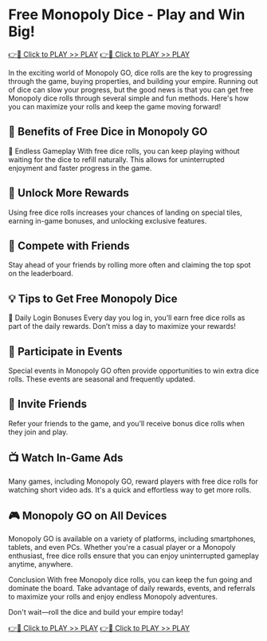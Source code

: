 # Free Monopoly Dice - Play and Win Big!

 [👉🔴 Click to PLAY >> PLAY](freedicetools.blogspot.com)
 [👉🔴 Click to PLAY >> PLAY](freedicetools.blogspot.com)

In the exciting world of Monopoly GO, dice rolls are the key to progressing through the game, buying properties, and building your empire. Running out of dice can slow your progress, but the good news is that you can get free Monopoly dice rolls through several simple and fun methods. Here's how you can maximize your rolls and keep the game moving forward!

## 🎯 Benefits of Free Dice in Monopoly GO
🔄 Endless Gameplay
With free dice rolls, you can keep playing without waiting for the dice to refill naturally. This allows for uninterrupted enjoyment and faster progress in the game.

## 🎁 Unlock More Rewards
Using free dice rolls increases your chances of landing on special tiles, earning in-game bonuses, and unlocking exclusive features.

## 🌟 Compete with Friends
Stay ahead of your friends by rolling more often and claiming the top spot on the leaderboard.

## 💡 Tips to Get Free Monopoly Dice
🚪 Daily Login Bonuses
Every day you log in, you’ll earn free dice rolls as part of the daily rewards. Don’t miss a day to maximize your rewards!

## 🎉 Participate in Events
Special events in Monopoly GO often provide opportunities to win extra dice rolls. These events are seasonal and frequently updated.

## 👫 Invite Friends
Refer your friends to the game, and you’ll receive bonus dice rolls when they join and play.

## 📺 Watch In-Game Ads
Many games, including Monopoly GO, reward players with free dice rolls for watching short video ads. It's a quick and effortless way to get more rolls.

## 🎮 Monopoly GO on All Devices
Monopoly GO is available on a variety of platforms, including smartphones, tablets, and even PCs. Whether you're a casual player or a Monopoly enthusiast, free dice rolls ensure that you can enjoy uninterrupted gameplay anytime, anywhere.

Conclusion
With free Monopoly dice rolls, you can keep the fun going and dominate the board. Take advantage of daily rewards, events, and referrals to maximize your rolls and enjoy endless Monopoly adventures.

Don't wait—roll the dice and build your empire today!

 [👉🔴 Click to PLAY >> PLAY](freedicetools.blogspot.com)
 [👉🔴 Click to PLAY >> PLAY](freedicetools.blogspot.com)
